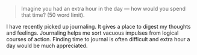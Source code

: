 > Imagine you had an extra hour in the day — how would you spend that time?
  (50 word limit).

I have recently picked up journaling.
It gives a place to digest my thoughts and feelings.
Journaling helps me sort vacuous impulses from logical courses of action.
Finding time to journal is often difficult and extra hour a day would be much appreciated.
